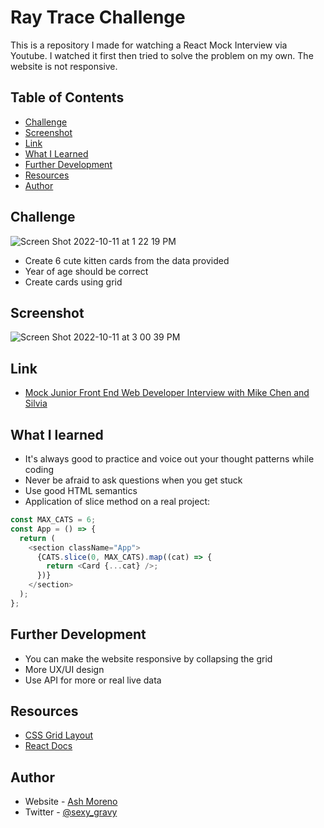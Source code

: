# Ray Trace Challenge

This is a repository I made for watching a React Mock Interview via Youtube.
I watched it first then tried to solve the problem on my own.
The website is not responsive.

## Table of Contents

- [Challenge](#challenge)
- [Screenshot](#screenshot)
- [Link](#link)
- [What I Learned](#what-i-learned)
- [Further Development](#further-development)
- [Resources](#resources)
- [Author](#author)

## Challenge

![Screen Shot 2022-10-11 at 1 22 19 PM](https://user-images.githubusercontent.com/89284873/195185587-477f0c26-ef48-4391-b158-9eb30156b5ad.png)

- Create 6 cute kitten cards from the data provided
- Year of age should be correct
- Create cards using grid

## Screenshot

![Screen Shot 2022-10-11 at 3 00 39 PM](https://user-images.githubusercontent.com/89284873/195187377-0b5cdab7-7ebc-427b-8499-7be7463f766f.png)

## Link

- [Mock Junior Front End Web Developer Interview with Mike Chen and Silvia](https://www.youtube.com/watch?v=j7CG7awlrQA)

## What I learned

- It's always good to practice and voice out your thought patterns while coding
- Never be afraid to ask questions when you get stuck
- Use good HTML semantics
- Application of slice method on a real project:

```js
const MAX_CATS = 6;
const App = () => {
  return (
    <section className="App">
      {CATS.slice(0, MAX_CATS).map((cat) => {
        return <Card {...cat} />;
      })}
    </section>
  );
};
```

## Further Development

- You can make the website responsive by collapsing the grid
- More UX/UI design
- Use API for more or real live data

## Resources

- [CSS Grid Layout](https://developer.mozilla.org/en-US/docs/Web/CSS/CSS_Grid_Layout)
- [React Docs](https://beta.reactjs.org)

## Author

- Website - [Ash Moreno](https://www.ashmoreno.dev)
- Twitter - [@sexy_gravy](https://twitter.com/sexy_gravy)
